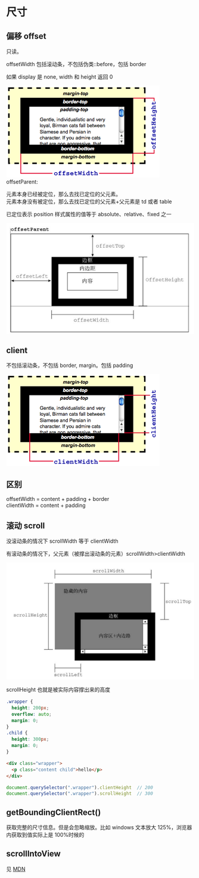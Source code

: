 # 尺寸

## 偏移 offset

只读。

offsetWidth 包括滚动条，不包括伪类::before，包括 border

如果 display 是 none, width 和 height 返回 0

![Image:Dimensions-offset.png](../images/a2fa4f1d4ed273b47f13661786a242cd.png)  
offsetParent:

元素本身已经被定位，那么去找已定位的父元素。  
元素本身没有被定位，那么去找已定位的父元素+父元素是 td 或者 table

已定位表示 position 样式属性的值等于 absolute、relative、fixed 之一

![](../images/6184d71c5f13af3294d480b5fbb2bd0c.png)

## client

不包括滚动条，不包括 border, margin。包括 padding

![Image:Dimensions-client.png](../images/2ea6f5ca837ca8b21e3edacc00bcc193.png)

## 区别

offsetWidth = content + padding + border  
clientWidth = content + padding

## 滚动 scroll

没滚动条的情况下 scrollWidth 等于 clientWidth

有滚动条的情况下，父元素（被撑出滚动条的元素）scrollWidth\>clientWidth

![](../images/b7b387d63986a109167cb3286878b757.png)

scrollHeight 也就是被实际内容撑出来的高度

```css
.wrapper {
  height: 200px;
  overflow: auto;
  margin: 0;
}
.child {
  height: 300px;
  margin: 0;
}
```

```html
<div class="wrapper">
  <p class="content child">hello</p>
</div>
```
```js
document.querySelector(".wrapper").clientHeight  // 200
document.querySelector(".wrapper").scrollHeight  // 300
```

## getBoundingClientRect()

获取完整的尺寸信息。但是会忽略缩放。比如 windows 文本放大 125%，浏览器内获取到值实际上是 100%时候的

## scrollIntoView  
见 [MDN](https://developer.mozilla.org/en-US/docs/Web/API/Element/scrollIntoView)  
